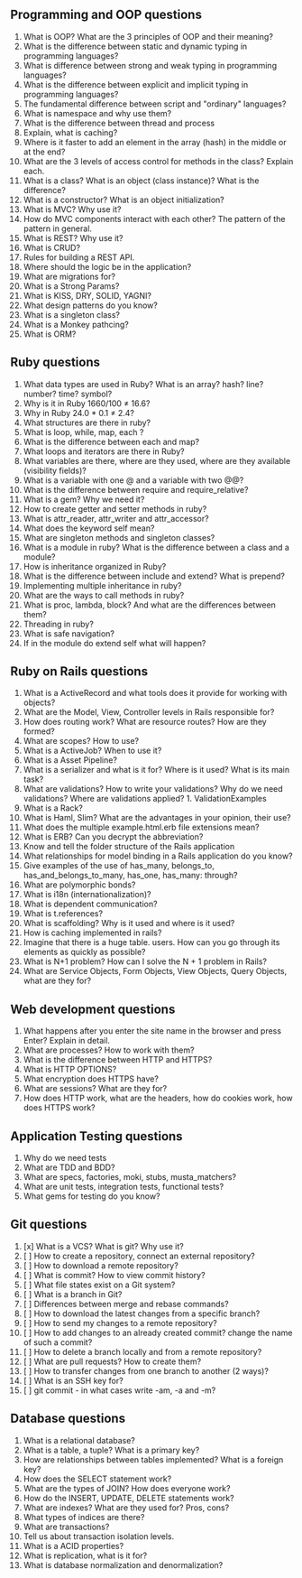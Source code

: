 ## Programming and OOP questions

1. What is OOP? What are the 3 principles of OOP and their meaning?
1. What is the difference between static and dynamic typing in programming languages?
1. What is difference between strong and weak typing in programming languages?
1. What is the difference between explicit and implicit typing in programming languages?
1. The fundamental difference between script and "ordinary" languages?
1. What is namespace and why use them?
1. What is the difference between thread and process
1. Explain, what is caching?
1. Where is it faster to add an element in the array (hash) in the middle or at the end?
1. What are the 3 levels of access control for methods in the class? Explain each.
1. What is a class? What is an object (class instance)? What is the difference?
1. What is a constructor? What is an object initialization?
1. What is MVC? Why use it?
1. How do MVC components interact with each other? The pattern of the pattern in general.
1. What is REST? Why use it?
1. What is CRUD?
1. Rules for building a REST API.
1. Where should the logic be in the application?
1. What are migrations for?
1. What is a Strong Params?
1. What is KISS, DRY, SOLID, YAGNI?
1. What design patterns do you know?
1. What is a singleton class?
1. What is a Monkey pathcing?
1. What is ORM?

## Ruby questions
1. What data types are used in Ruby? What is an array? hash? line? number? time? symbol?
1. Why is it in Ruby 1660/100 ≠ 16.6?
1. Why in Ruby 24.0 * 0.1 ≠ 2.4?
1. What structures are there in ruby?
1. What is loop, while, map, each ?
1. What is the difference between each and map?
1. What loops and iterators are there in Ruby?
1. What variables are there, where are they used, where are they available (visibility fields)?
1. What is a variable with one @ and a variable with two @@?
1. What is the difference between require and require_relative?
1. What is a gem? Why we need it?
1. How to create getter and setter methods in ruby?
1. What is attr_reader, attr_writer and attr_accessor?
1. What does the keyword self mean?
1. What are singleton methods and singleton classes?
1. What is a module in ruby? What is the difference between a class and a module?
1. How is inheritance organized in Ruby?
1. What is the difference between include and extend? What is prepend?
1. Implementing multiple inheritance in ruby?
1. What are the ways to call methods in ruby?
1. What is proc, lambda, block? And what are the differences between them?
1. Threading in ruby?
1. What is safe navigation?
1. If in the module do extend self what will happen?

## Ruby on Rails questions
1. What is a ActiveRecord and what tools does it provide for working with objects?
1. What are the Model, View, Controller levels in Rails responsible for?
1. How does routing work? What are resource routes? How are they formed?
1. What are scopes? How to use?
1. What is a ActiveJob? When to use it?
1. What is a Asset Pipeline?
1. What is a serializer and what is it for? Where is it used? What is its main task?
1. What are validations? How to write your validations? Why do we need validations? Where are validations applied? 1. ValidationExamples
1. What is a Rack?
1. What is Haml, Slim? What are the advantages in your opinion, their use?
1. What does the multiple example.html.erb file extensions mean?
1. What is ERB? Can you decrypt the abbreviation?
1. Know and tell the folder structure of the Rails application
1. What relationships for model binding in a Rails application do you know?
1. Give examples of the use of has_many, belongs_to, has_and_belongs_to_many, has_one, has_many: through?
1. What are polymorphic bonds?
1. What is i18n (internationalization)?
1. What is dependent communication?
1. What is t.references?
1. What is scaffolding? Why is it used and where is it used?
1. How is caching implemented in rails?
1. Imagine that there is a huge table. users. How can you go through its elements as quickly as possible?
1. What is N+1 problem? How can I solve the N + 1 problem in Rails?
1. What are Service Objects, Form Objects, View Objects, Query Objects, what are they for?

## Web development questions
1. What happens after you enter the site name in the browser and press Enter? Explain in detail.
1. What are processes? How to work with them?
1. What is the difference between HTTP and HTTPS?
1. What is HTTP OPTIONS?
1. What encryption does HTTPS have?
1. What are sessions? What are they for?
1. How does HTTP work, what are the headers, how do cookies work, how does HTTPS work?

## Application Testing questions
1. Why do we need tests
1. What are TDD and BDD?
1. What are specs, factories, moki, stubs, musta_matchers?
1. What are unit tests, integration tests, functional tests?
1. What gems for testing do you know?

## Git questions
1. [x] What is a VCS? What is git? Why use it?
1. [ ] How to create a repository, connect an external repository?
1. [ ] How to download a remote repository?
1. [ ] What is commit? How to view commit history?
1. [ ] What file states exist on a Git system?
1. [ ] What is a branch in Git?
1. [ ] Differences between merge and rebase commands?
1. [ ] How to download the latest changes from a specific branch?
1. [ ] How to send my changes to a remote repository?
1. [ ] How to add changes to an already created commit? change the name of such a commit?
1. [ ] How to delete a branch locally and from a remote repository?
1. [ ] What are pull requests? How to create them?
1. [ ] How to transfer changes from one branch to another (2 ways)?
1. [ ] What is an SSH key for?
1. [ ] git commit - in what cases write -am, -a and -m?

## Database questions
1. What is a relational database?
1. What is a table, a tuple? What is a primary key?
1. How are relationships between tables implemented? What is a foreign key?
1. How does the SELECT statement work?
1. What are the types of JOIN? How does everyone work?
1. How do the INSERT, UPDATE, DELETE statements work?
1. What are indexes? What are they used for? Pros, cons?
1. What types of indices are there?
1. What are transactions?
1. Tell us about transaction isolation levels.
1. What is a ACID properties?
1. What is replication, what is it for?
1. What is database normalization and denormalization?
